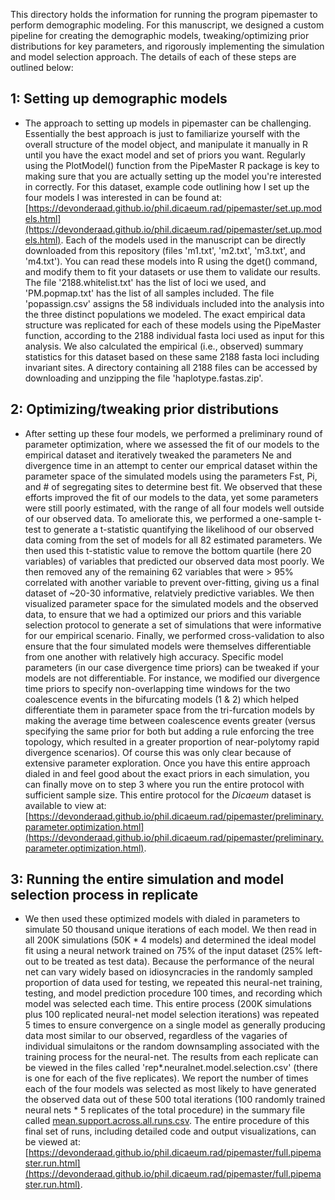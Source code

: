 This directory holds the information for running the program pipemaster to perform demographic modeling. For this manuscript, we designed a custom pipeline for creating the demographic models, tweaking/optimizing prior distributions for key parameters, and rigorously implementing the simulation and model selection approach. The details of each of these steps are outlined below:

## 1: Setting up demographic models
- The approach to setting up models in pipemaster can be challenging. Essentially the best approach is just to familiarize yourself with the overall structure of the model object, and manipulate it manually in R until you have the exact model and set of priors you want. Regularly using the PlotModel() function from the PipeMaster R package is key to making sure that you are actually setting up the model you're interested in correctly. For this dataset, example code outlining how I set up the four models I was interested in can be found at: [https://devonderaad.github.io/phil.dicaeum.rad/pipemaster/set.up.models.html](https://devonderaad.github.io/phil.dicaeum.rad/pipemaster/set.up.models.html). Each of the models used in the manuscript can be directly downloaded from this repository (files 'm1.txt', 'm2.txt', 'm3.txt', and 'm4.txt'). You can read these models into R using the dget() command, and modify them to fit your datasets or use them to validate our results. The file '2188.whitelist.txt' has the list of loci we used, and 'PM.popmap.txt' has the list of all samples included. The file 'popassign.csv' assigns the 58 individuals included into the analysis into the three distinct populations we modeled. The exact empirical data structure was replicated for each of these models using the PipeMaster function, according to the 2188 individual fasta loci used as input for this analysis. We also calculated the empirical (i.e., observed) summary statistics for this dataset based on these same 2188 fasta loci including invariant sites. A directory containing all 2188 files can be accessed by downloading and unzipping the file 'haplotype.fastas.zip'.

## 2: Optimizing/tweaking prior distributions
- After setting up these four models, we performed a preliminary round of parameter optimization, where we assessed the fit of our models to the empirical dataset and iteratively tweaked the parameters Ne and divergence time in an attempt to center our emprical dataset within the parameter space of the simulated models using the parameters Fst, Pi, and # of segregating sites to determine best fit. We observed that these efforts improved the fit of our models to the data, yet some parameters were still poorly estimated, with the range of all four models well outside of our observed data. To ameliorate this, we performed a one-sample t-test to generate a t-statistic quantifying the likelihood of our observed data coming from the set of models for all 82 estimated parameters. We then used this t-statistic value to remove the bottom quartile (here 20 variables) of variables that predicted our observed data most poorly. We then removed any of the remaining 62 variables that were > 95% correlated with another variable to prevent over-fitting, giving us a final dataset of ~20-30 informative, relatviely predictive variables. We then visualized parameter space for the simulated models and the observed data, to ensure that we had a optimized our priors and this variable selection protocol to generate a set of simulations that were informative for our empirical scenario. Finally, we performed cross-validation to also ensure that the four simulated models were themselves differentiable from one another with relatively high accuracy. Specific model parameters (in our case divergence time priors) can be tweaked if your models are not differentiable. For instance, we modified our divergence time priors to specify non-overlapping time windows for the two coalescence events in the bifurcating models (1 & 2) which helped differentiate them in parameter space from the tri-furcation models by making the average time between coalescence events greater (versus specifying the same prior for both but adding a rule enforcing the tree topology, which resulted in a greater proportion of near-polytomy rapid divergence scenarios). Of course this was only clear because of extensive parameter exploration. Once you have this entire approach dialed in and feel good about the exact priors in each simulation, you can finally move on to step 3 where you run the entire protocol with sufficient sample size. This entire protocol for the *Dicaeum* dataset is available to view at: [https://devonderaad.github.io/phil.dicaeum.rad/pipemaster/preliminary.parameter.optimization.html](https://devonderaad.github.io/phil.dicaeum.rad/pipemaster/preliminary.parameter.optimization.html).

## 3: Running the entire simulation and model selection process in replicate
- We then used these optimized models with dialed in parameters to simulate 50 thousand unique iterations of each model. We then read in all 200K simulations (50K * 4 models) and determined the ideal model fit using a neural network trained on 75% of the input dataset (25% left-out to be treated as test data). Because the performance of the neural net can vary widely based on idiosyncracies in the randomly sampled proportion of data used for testing, we repeated this neural-net training, testing, and model prediction procedure 100 times, and recording which model was selected each time. This entire process (200K simulations plus 100 replicated neural-net model selection iterations) was repeated 5 times to ensure convergence on a single model as generally producing data most similar to our observed, regardless of the vagaries of individual simulaitons or the random downsampling associated with the training process for the neural-net. The results from each replicate can be viewed in the files called 'rep*.neuralnet.model.selection.csv' (there is one for each of the five replicates). We report the number of times each of the four models was selected as most likely to have generated the observed data out of these 500 total iterations (100 randomly trained neural nets * 5 replicates of the total procedure) in the summary file called [mean.support.across.all.runs.csv](https://github.com/DevonDeRaad/phil.dicaeum.rad/blob/main/pipemaster/mean.support.across.all.runs.csv). The entire procedure of this final set of runs, including detailed code and output visualizations, can be viewed at: [https://devonderaad.github.io/phil.dicaeum.rad/pipemaster/full.pipemaster.run.html](https://devonderaad.github.io/phil.dicaeum.rad/pipemaster/full.pipemaster.run.html).
